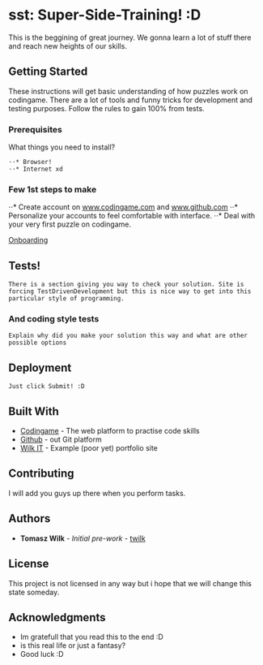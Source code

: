 # sst: Super-Side-Training! :D

This is the beggining of great journey. We gonna learn a lot of stuff there and reach new heights of our skills.

## Getting Started

These instructions will get basic understanding of how puzzles work on codingame. There are a lot of tools and funny tricks for development and testing purposes. Follow the rules to gain 100% from tests.

### Prerequisites

What things you need to install?

```
⋅⋅* Browser!
⋅⋅* Internet xd
```

### Few 1st steps to make

⋅⋅* Create account on www.codingame.com and www.github.com
⋅⋅* Personalize your accounts to feel comfortable with interface.
⋅⋅* Deal with your very first puzzle on codingame.

[Onboarding](https://www.codingame.com/training/easy/onboarding)


## Tests!

```
There is a section giving you way to check your solution. Site is forcing TestDrivenDevelopment but this is nice way to get into this particular style of programming.
```

### And coding style tests

```
Explain why did you make your solution this way and what are other possible options
```

## Deployment
```
Just click Submit! :D
```

## Built With

* [Codingame](http://www.codingame.com) - The web platform to practise code skills
* [Github](https://www.github.com/) - out Git platform
* [Wilk IT](https://wilkit.pl/) - Example (poor yet) portfolio site

## Contributing

I will add you guys up there when you perform tasks.

## Authors

* **Tomasz Wilk** - *Initial pre-work* - [twilk](https://github.com/twilk)


## License

This project is not licensed in any way but i hope that we will change this state someday.


## Acknowledgments

* Im gratefull that you read this to the end :D
* is this real life or just a fantasy?
* Good luck :D


